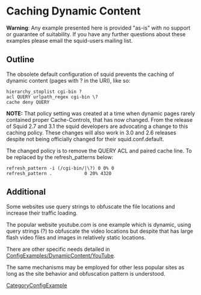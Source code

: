 # Caching Dynamic Content

**Warning**: Any example presented here is provided "as-is" with no
support or guarantee of suitability. If you have any further questions
about these examples please email the squid-users mailing list.

## Outline

The obsolete default configuration of squid prevents the caching of
dynamic content (pages with ? in the URI), like so:

    hierarchy_stoplist cgi-bin ?
    acl QUERY urlpath_regex cgi-bin \?
    cache deny QUERY 

**NOTE:** That policy setting was created at a time when dynamic pages
rarely contained proper Cache-Controls, that has now changed. From the
release of Squid 2.7 and 3.1 the squid developers are advocating a
change to this caching policy. These changes will also work in 3.0 and
2.6 releases despite not being officially changed for their
squid.conf.default.

The changed policy is to remove the QUERY ACL and paired cache line. To
be replaced by the refresh\_patterns below:

    refresh_pattern -i (/cgi-bin/|\?) 0 0% 0
    refresh_pattern .            0 20% 4320

## Additional

Some websites use query strings to obfuscate the file locations and
increase their traffic loading.

The popular website youtube.com is one example which is dynamic, using
query strings (?) to obfuscate the video locations but despite that has
large flash video files and images in relatively static locations.

There are other specific needs detailed in
[ConfigExamples/DynamicContent/YouTube](/ConfigExamples/DynamicContent/YouTube#).

The same mechanisms may be employed for other less popular sites as long
as the site behavior and obfuscation pattern is understood.

[CategoryConfigExample](/CategoryConfigExample#)
